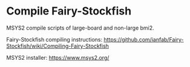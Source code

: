 # Compile Fairy-Stockfish
MSYS2 compile scripts of large-board and non-large bmi2.

Fairy-Stockfish compiling instructions: https://github.com/ianfab/Fairy-Stockfish/wiki/Compiling-Fairy-Stockfish

MSYS2 installer: https://www.msys2.org/
